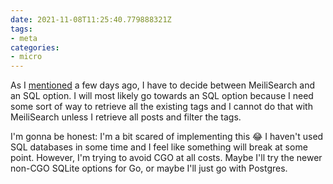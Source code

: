 ```yaml
---
date: 2021-11-08T11:25:40.779888321Z
tags:
- meta
categories:
- micro
---
```


As I [mentioned](/2021/11/02/eagle-v2-update) a few days ago, I have to decide between MeiliSearch and an SQL option. I will most likely go towards an SQL option because I need some sort of way to retrieve all the existing tags and I cannot do that with MeiliSearch unless I retrieve all posts and filter the tags.

I'm gonna be honest: I'm a bit scared of implementing this 😂 I haven't used SQL databases in some time and I feel like something will break at some point. However, I'm trying to avoid CGO at all costs. Maybe I'll try the newer non-CGO SQLite options for Go, or maybe I'll just go with Postgres.
